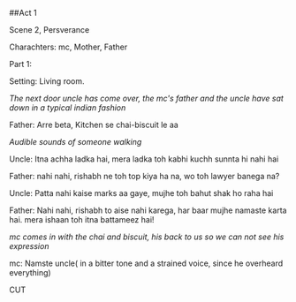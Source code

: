 ##Act 1

Scene 2, Persverance

Charachters: mc, Mother, Father

Part 1:

Setting: Living room.

_The next door uncle has come over, the mc's father and the uncle have sat down in a typical indian fashion_

Father: Arre beta, Kitchen se chai-biscuit le aa

_Audible sounds of someone walking_

Uncle: Itna achha ladka hai, mera ladka toh kabhi kuchh sunnta hi nahi hai

Father: nahi nahi, rishabh ne toh top kiya ha na, wo toh lawyer banega na?

Uncle: Patta nahi kaise marks aa gaye, mujhe toh bahut shak ho raha hai

Father: Nahi nahi, rishabh to aise nahi karega, har baar mujhe namaste karta hai. mera ishaan toh itna battameez hai!

_mc comes in with the chai and biscuit, his back to us so we can not see his expression_

mc: Namste uncle( in a bitter tone and a strained voice, since he overheard everything)

CUT
